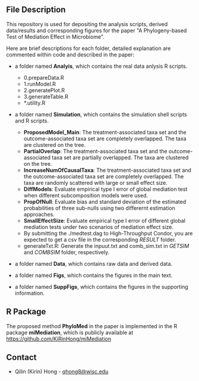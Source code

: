 ## File Description

This repository is used for depositing the analysis scripts, derived data/results and corresponding figures for the paper "A Phylogeny-based Test of Mediation Effect in Microbiome". 

Here are brief descriptions for each folder, detailed explanation are commented within code and described in the paper:

* a folder named **Analyis**, which contains the real data anlysis R scripts. 
  - 0.prepareData.R
  - 1.runModel.R
  - 2.generatePlot.R
  - 3.generateTable.R
  - \*.utility.R

* a folder named **Simulation**, which contains the simulation shell scripts and R scripts.
  - **ProposedModel_Main**: The treatment-associated taxa set and the outcome-associated taxa set are completely overlapped. The taxa are clustered on the tree.
  - **PartialOverlap**: The treatment-associated taxa set and the outcome-associated taxa set are partially overlapped. The taxa are clustered on the tree.
  - **IncreaseNumOfCausalTaxa**: The treatment-associated taxa set and the outcome-associated taxa set are completely overlapped. The taxa are randomly scattered with large or small effect size.
  - **DiffModels**: Evaluate empirical type I error of global mediation test when different subcomposition models were used.
  - **PropOfNull**: Evaluate bias and standard deviation of the estimated probabilities of three sub-nulls using two differernt estimation approaches.
  - **SmallEffectSize**: Evaluate empirical type I error of different global mediation tests under two scenarios of mediation effect size.
  - By submitting the ./medtest.dag to High-Throughput Condor, you are expected to get a csv file in the corresponding *RESULT* folder.
  - generateTxt.R: Generate the inpuut.txt and comb_sim.txt in *GETSIM* and *COMBSIM* folder, respectively. 

* a folder named **Data**, which contains raw data and derived data.

* a folder named **Figs**, which contains the figures in the main text.

* a folder named **SuppFigs**, which contains the figures in the supporting information.

## R Package

The proposed method **PhyloMed** in the paper is implemented in the R package **miMediation**, which is publicly available at https://github.com/KiRinHong/miMediation

## Contact

* Qilin (Kirin) Hong - qhong8@wisc.edu
